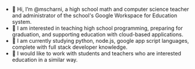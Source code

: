 - 👋 Hi, I’m @mscharni, a high school math and computer science teacher and administrator of the school's Google Workspace for Education system.
- 👀 I am interested in teaching high school programming, preparing for graduation, and supporting education with cloud-based applications.
- 🌱 I am currently studying python, node.js, google app script languages, complete with full stack developer knowledge.
- 💞️ I would like to work with students and teachers who are interested education in a similar way.
